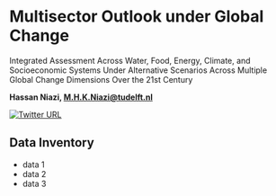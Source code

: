 # Multisector Outlook under Global Change
Integrated Assessment Across Water, Food, Energy, Climate, and Socioeconomic Systems Under Alternative Scenarios Across Multiple Global Change Dimensions Over the 21st Century

**Hassan Niazi, M.H.K.Niazi@tudelft.nl**

[![Twitter URL](https://img.shields.io/twitter/url/https/twitter.com/MHassanNiazi.svg?style=social&label=Follow%20%40MHassanNiazi)](https://twitter.com/MHassanNiazi)

## Data Inventory
- data 1
- data 2
- data 3
